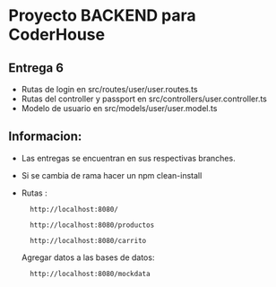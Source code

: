 # Proyecto BACKEND para CoderHouse

## Entrega 6
* Rutas de login en src/routes/user/user.routes.ts
* Rutas del controller y passport en src/controllers/user.controller.ts
* Modelo de usuario en src/models/user/user.model.ts

## Informacion:
* Las entregas se encuentran en sus respectivas branches.
* Si se cambia de rama hacer un npm clean-install
* Rutas :

        http://localhost:8080/
        
        http://localhost:8080/productos
        
        http://localhost:8080/carrito

    Agregar datos a las bases de datos:

        http://localhost:8080/mockdata

